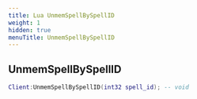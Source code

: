 ```yaml
---
title: Lua UnmemSpellBySpellID
weight: 1
hidden: true
menuTitle: UnmemSpellBySpellID
---
```

## UnmemSpellBySpellID
```lua
Client:UnmemSpellBySpellID(int32 spell_id); -- void
```